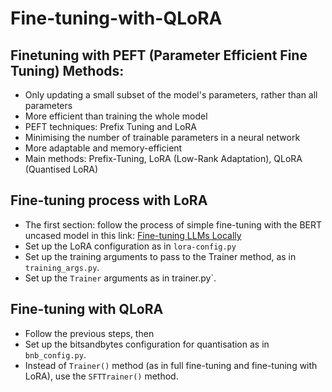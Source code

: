 # Fine-tuning-with-QLoRA

## Finetuning with PEFT (Parameter Efficient Fine Tuning) Methods:

- Only updating a small subset of the model's parameters, rather than all parameters
- More efficient than training the whole model
- PEFT techniques: Prefix Tuning and LoRA
- Minimising the number of trainable parameters in a neural network
- More adaptable and memory-efficient
- Main methods: Prefix-Tuning, LoRA (Low-Rank Adaptation), QLoRA (Quantised LoRA)

## Fine-tuning process with LoRA

- The first section: follow the process of simple fine-tuning with the BERT uncased model in this link: [Fine-tuning LLMs Locally](https://github.com/Maryam-Nasseri/Fine-tuning-LLMs-Locally)
- Set up the LoRA configuration as in `lora-config.py`
- Set up the training arguments to pass to the Trainer method, as in `training_args.py`.
- Set up the `Trainer` arguments as in trainer.py`.

## Fine-tuning with QLoRA

- Follow the previous steps, then
- Set up the bitsandbytes configuration for quantisation as in `bnb_config.py`.
- Instead of `Trainer()` method (as in full fine-tuning and fine-tuning with LoRA), use the `SFTTrainer()` method.

